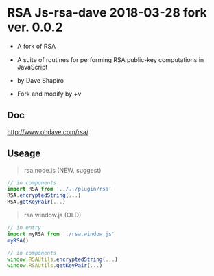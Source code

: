 # RSA Js-rsa-dave 2018-03-28 fork ver. 0.0.2
- A fork of RSA
- A suite of routines for performing RSA public-key computations in JavaScript
- by Dave Shapiro

- Fork and modify by +v

## Doc
http://www.ohdave.com/rsa/

## Useage
> rsa.node.js (NEW, suggest)
```javascript
// in components
import RSA from '../../plugin/rsa'
RSA.encryptedString(...)
RSA.getKeyPair(...)
```

> rsa.window.js (OLD)
```javascript
// in entry
import myRSA from './rsa.window.js'
myRSA()
```
```javascript
// in components
window.RSAUtils.encryptedString(...)
window.RSAUtils.getKeyPair(...)
```
